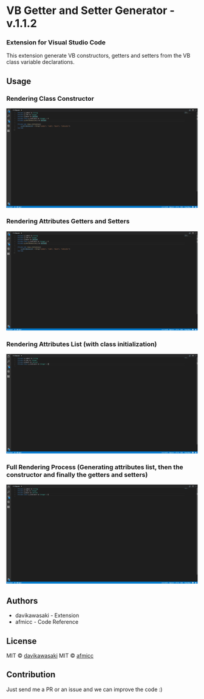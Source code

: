 # VB Getter and Setter Generator - v.1.1.2
### Extension for Visual Studio Code 
This extension generate VB constructors, getters and setters from the VB class variable declarations.

## Usage
### Rendering Class Constructor
![how use](https://raw.githubusercontent.com/davikawasaki/vb-vscode-generators/master/readme/render_constructor_v1.1.2.gif)

### Rendering Attributes Getters and Setters
![how use](https://raw.githubusercontent.com/davikawasaki/vb-vscode-generators/master/readme/render_getters_setters_v1.1.2.gif)

### Rendering Attributes List (with class initialization)
![how use](https://raw.githubusercontent.com/davikawasaki/vb-vscode-generators/master/readme/render_attributes_list_v1.1.2.gif)

### Full Rendering Process (Generating attributes list, then the constructor and finally the getters and setters)
![how use](https://raw.githubusercontent.com/davikawasaki/vb-vscode-generators/master/readme/render_full_process_v1.1.2.gif)

## Authors

* davikawasaki - Extension
* afmicc - Code Reference

## License
MIT © [davikawasaki](https://github.com/davikawasaki)
MIT © [afmicc](https://github.com/afmicc)

## Contribution
Just send me a PR or an issue and we can improve the code :)
